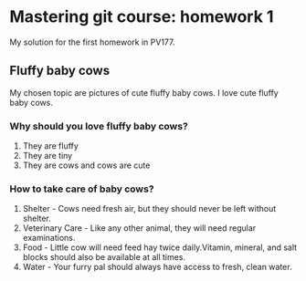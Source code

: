 # Mastering git course: homework 1
	
My solution for the first homework in PV177.


## Fluffy baby cows

My chosen topic are pictures of cute fluffy baby cows.
I love cute fluffy baby cows.


### Why should you love fluffy baby cows?

1.   They are fluffy
2. They are tiny
3. They are cows and cows are cute


### How to take care of baby cows?

1. Shelter - Cows need fresh air, but they should never be left without shelter.
2. Veterinary Care - Like any other animal, they will need regular examinations.
3. Food - Little cow will need feed hay twice daily.Vitamin, mineral, and salt blocks should also be available at all times.
4. Water - Your furry pal should always have access to fresh, clean water.
